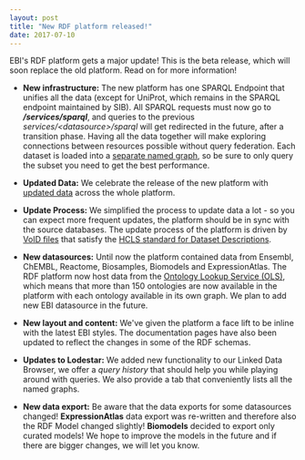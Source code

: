 ```yaml
---
layout: post
title: "New RDF platform released!"
date: 2017-07-10
---
```

EBI's RDF platform gets a major update! This is the beta release, which will soon replace the old platform. Read on for more information!

* **New infrastructure:** The new platform has one SPARQL Endpoint that unifies all the data (except for UniProt, which remains in the SPARQL endpoint maintained by SIB). All SPARQL requests must now go to ***/services/sparql***, and queries to the previous *services/&#60;datasource>/sparql* will get redirected in the future, after a transition phase. Having all the data together will make exploring connections between resources possible without query federation. Each dataset is loaded into a [separate named graph](/rdf/documentation/sparql-endpoints), so be sure to only query the subset you need to get the best performance.  

* **Updated Data:** We celebrate the release of the new platform with [updated data](/rdf/datasets) across the whole platform.

* **Update Process:**  We simplified the process to update data a lot - so you can expect more frequent updates, the platform should be in sync with the source databases. The update process of the platform is driven by [VoID files](/rdf/documentation/provenance) that satisfy the [HCLS standard for Dataset Descriptions](https://www.w3.org/TR/hcls-dataset/).

* **New datasources:** Until now the platform contained data from Ensembl, ChEMBL, Reactome, Biosamples, Biomodels and ExpressionAtlas. The RDF platform now host data from the [Ontology Lookup Service (OLS)](http://www.ebi.ac.uk/ols/index), which means that more than 150 ontologies are now available in the platform with each ontology available in its own graph. We plan to add new EBI datasource in the future.

* **New layout and content:** We've given the platform a face lift to be inline with the latest EBI styles. The documentation pages have also been updated to reflect the changes in some of the RDF schemas.

* **Updates to Lodestar:** We added new functionality to our Linked Data Browser, we offer a *query history* that should help you while playing around with queries.  We also provide a tab that conveniently lists all the named graphs.

* **New data export:** Be aware that the data exports for some datasources changed! **ExpressionAtlas** data export was re-written and therefore also the RDF Model changed slightly! **Biomodels** decided to export only curated models! We hope to improve the models in the future and if there are bigger changes, we will let you know.
